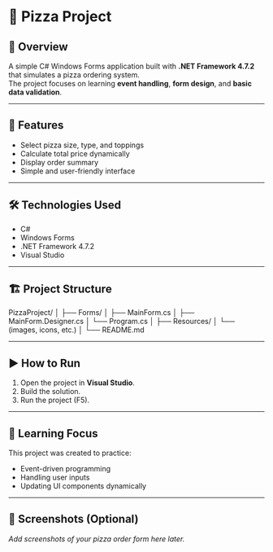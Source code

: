 # 🍕 Pizza Project

## 📘 Overview
A simple C# Windows Forms application built with **.NET Framework 4.7.2** that simulates a pizza ordering system.  
The project focuses on learning **event handling**, **form design**, and **basic data validation**.

---

## 🧩 Features
- Select pizza size, type, and toppings  
- Calculate total price dynamically  
- Display order summary  
- Simple and user-friendly interface  

---

## 🛠️ Technologies Used
- C#  
- Windows Forms  
- .NET Framework 4.7.2  
- Visual Studio  

---

## 🏗️ Project Structure

PizzaProject/
│
├── Forms/
│ ├── MainForm.cs
│ ├── MainForm.Designer.cs
│ └── Program.cs
│
├── Resources/
│ └── (images, icons, etc.)
│
└── README.md



---

## ▶️ How to Run
1. Open the project in **Visual Studio**.  
2. Build the solution.  
3. Run the project (F5).  

---

## 🧠 Learning Focus
This project was created to practice:
- Event-driven programming  
- Handling user inputs  
- Updating UI components dynamically  

---

## 📸 Screenshots (Optional)
_Add screenshots of your pizza order form here later._
